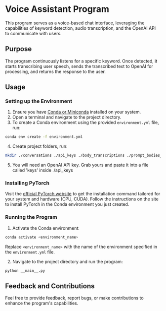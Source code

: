 
# Voice Assistant Program

This program serves as a voice-based chat interface, leveraging the capabilities of keyword detection, audio transcription, and the OpenAI API to communicate with users.

## Purpose
The program continuously listens for a specific keyword. Once detected, it starts transcribing user speech, sends the transcribed text to OpenAI for processing, and returns the response to the user. 

## Usage

### Setting up the Environment

1. Ensure you have [Conda or Miniconda](https://docs.conda.io/projects/conda/en/latest/user-guide/install/index.html) installed on your system.
2. Open a terminal and navigate to the project directory.
3. To create a Conda environment using the provided `environment.yml` file, run:
```bash
conda env create -f environment.yml
```
4. Create project folders, run:
```bash
mkdir ./conversations ./api_keys ./body_transcriptions ./prompt_bodies_audio ./response_log
```
5. You will need an OpenAI API key. Grab yours and paste it into a file called 'keys' inside ./api_keys

### Installing PyTorch

Visit the [official PyTorch website](https://pytorch.org/get-started/locally/) to get the installation command tailored for your system and hardware (CPU, CUDA). Follow the instructions on the site to install PyTorch in the Conda environment you just created.

### Running the Program

1. Activate the Conda environment:
```bash
conda activate <environment_name>
```
Replace `<environment_name>` with the name of the environment specified in the `environment.yml` file.

2. Navigate to the project directory and run the program:
```bash
python __main__.py
```

## Feedback and Contributions

Feel free to provide feedback, report bugs, or make contributions to enhance the program's capabilities.
